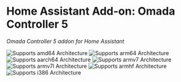 # Home Assistant Add-on: Omada Controller 5

_Omada Controller 5 addon for Home Assistant_

![Supports amd64 Architecture][amd64-yes-shield]
![Supports arm64 Architecture][arm64-yes-shield]
![Supports aarch64 Architecture][aarch64-yes-shield]
![Supports armv7 Architecture][armv7-no-shield]
![Supports armv7l Architecture][armv7l-no-shield]
![Supports armhf Architecture][armhf-no-shield]
![Supports i386 Architecture][i386-no-shield]

[aarch64-yes-shield]: https://img.shields.io/badge/aarch64-yes-green.svg
[aarch64-no-shield]: https://img.shields.io/badge/aarch64-no-red.svg
[amd64-yes-shield]: https://img.shields.io/badge/amd64-yes-green.svg
[amd64-no-shield]: https://img.shields.io/badge/amd64-no-red.svg
[arm64-yes-shield]: https://img.shields.io/badge/arm64-yes-green.svg
[arm64-no-shield]: https://img.shields.io/badge/arm64-no-red.svg
[armhf-yes-shield]: https://img.shields.io/badge/armhf-yes-green.svg
[armhf-no-shield]: https://img.shields.io/badge/armhf-no-red.svg
[armv7-yes-shield]: https://img.shields.io/badge/armv7-yes-green.svg
[armv7-no-shield]: https://img.shields.io/badge/armv7-no-red.svg
[armv7l-yes-shield]: https://img.shields.io/badge/armv7l-yes-green.svg
[armv7l-no-shield]: https://img.shields.io/badge/armv7l-no-red.svg
[i386-yes-shield]: https://img.shields.io/badge/i386-yes-green.svg
[i386-no-shield]: https://img.shields.io/badge/i386-no-red.svg
